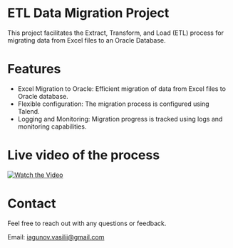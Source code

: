 # ETL Data Migration Project
This project facilitates the Extract, Transform, and Load (ETL) process for migrating data from Excel files to an Oracle Database.

# Features
* Excel Migration to Oracle: Efficient migration of data from Excel files to Oracle database.
* Flexible configuration: The migration process is configured using Talend.
* Logging and Monitoring: Migration progress is tracked using logs and monitoring capabilities.

# Live video of the process
[![Watch the Video](https://drive.google.com/uc?export=download&id=1BWv3GczyquOIMM7zF3J0cRAuOUn3vzim)](https://drive.google.com/file/d/1BWv3GczyquOIMM7zF3J0cRAuOUn3vzim/preview)



# Contact
Feel free to reach out with any questions or feedback.

Email: iagunov.vasilii@gmail.com
